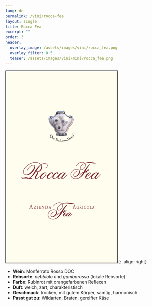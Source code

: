```yaml
---
lang: de
permalink: /vini/rocca-fea
layout: single
title: Rocca Fea
excerpt: "" 
order: 3
header:
  overlay_image: /assets/images/vini/rocca_fea.png
  overlay_filter: 0.5
  teaser: /assets/images/vini/mini/rocca_fea.png
---
```

![Rocca Fea](/assets/images/vini/rocca_fea.png){: .align-right}

- **Wein**: Monferrato Rosso DOC
- **Rebsorte**: _nebbiolo_ und _gambarossa_ (lokale Rebsorte)
- **Farbe**: Rubinrot mit orangefarbenen Reflexen
- **Duft**: weich, zart, charakteristisch
- **Geschmack**: trocken, mit gutem Körper, samtig, harmonisch
- **Passt gut zu**: Wildarten, Braten, gereifter Käse
